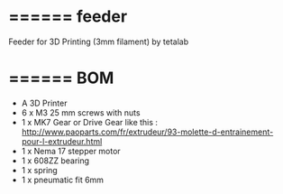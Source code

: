 ======
feeder
======

Feeder for 3D Printing (3mm filament) by tetalab

======
 BOM
======

- A 3D Printer
- 6 x M3 25 mm screws with nuts
- 1 x MK7 Gear or Drive Gear like this : http://www.paoparts.com/fr/extrudeur/93-molette-d-entrainement-pour-l-extrudeur.html
- 1 x Nema 17 stepper motor
- 1 x 608ZZ bearing
- 1 x spring
- 1 x pneumatic fit 6mm